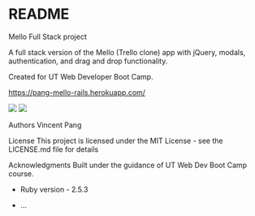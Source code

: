# README
Mello Full Stack project

A full stack version of the Mello (Trello clone) app with jQuery, modals, authentication, and drag and drop functionality.

Created for UT Web Developer Boot Camp. 

https://pang-mello-rails.herokuapp.com/

<img src="https://user-images.githubusercontent.com/53632868/72234478-d992df00-3592-11ea-8d1d-965072231c77.png">

<img src="https://user-images.githubusercontent.com/53632868/72234487-e283b080-3592-11ea-9059-920687049360.png">

Authors
Vincent Pang

License
This project is licensed under the MIT License - see the LICENSE.md file for details

Acknowledgments
Built under the guidance of UT Web Dev Boot Camp course.

* Ruby version - 2.5.3

* ...
